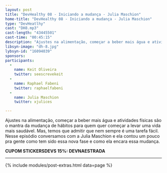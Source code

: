 ```yaml
---
layout: post
title: "DevHealthy 08 - Iniciando a mudança - Julia Maschion"
home-title: "DevHealthy 08 - Iniciando a mudança - Julia Maschion"
type: "DevHeatlhy"
cast: "DH8.mp3"
cast-length: "43445501"
cast-time: "00:45:15"
description: "Ajustes na alimentação, começar a beber mais água e atividades físicas são o mantra da mudança de hábitos para quem quer começar a levar uma vida mais saudável. Mas, temos que admitir que nem sempre é uma tarefa fácil. Nesse episódio conversamos com a Julia Maschion e ela contou um pouco pra gente como tem sido essa nova fase e como ela encara essa mudança."
libsyn-image: "dh-8.jpg"
lybsyn-id: "16094039"
sponsors:
participants:
  -
    name: Keit Oliveira
    twitter: seescrevekeit
  -
    name: Raphael Fabeni
    twitter: raphaelfabeni
  -
    name: Julia Maschion
    twitter: xjulices

---
```


Ajustes na alimentação, começar a beber mais água e atividades físicas são o mantra da mudança de hábitos para quem quer começar a levar uma vida mais saudável. Mas, temos que admitir que nem sempre é uma tarefa fácil. Nesse episódio conversamos com a Julia Maschion e ela contou um pouco pra gente como tem sido essa nova fase e como ela encara essa mudança.

<strong>CUPOM STICKERSDEVS 15%: DEVNAESTRADA</strong>

---

{% include modules/post-extras.html data=page %}
